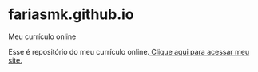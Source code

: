 # fariasmk.github.io
Meu currículo online

Esse é repositório do meu currículo online.<a href="https://fariasmk.github.io/#home" target="_blank"> Clique aqui para acessar meu site.</a>